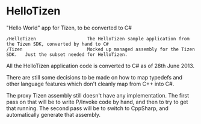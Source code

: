 HelloTizen
==========

"Hello World" app for Tizen, to be converted to C#

    /HelloTizen                   The HelloTizen sample application from the Tizen SDK, converted by hand to C#
    /Tizen                        Mocked up managed assembly for the Tizen SDK.   Just the subset needed for HelloTizen.

All the HelloTizen application code is converted to C# as of 28th June 2013.

There are still some decisions to be made on how to map typedefs and other language features which don't cleanly map from C++ into C#.

The proxy Tizen assembly still doesn't have any implementation.
The first pass on that will be to write P/Invoke code by hand, and then to try to get that running.
The second pass will be to switch to CppSharp, and automatically generate that assembly.
